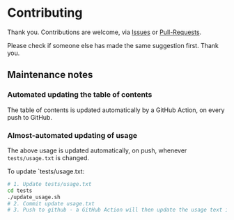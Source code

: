 # Contributing

Thank you. Contributions are welcome, via
[Issues](https://github.com/claremacrae/obsidian-community-repos-downloader/issues) or
[Pull-Requests](https://github.com/claremacrae/obsidian-community-repos-downloader/pulls).

Please check if someone else has made the same suggestion first. Thank you.

## Maintenance notes

### Automated updating the table of contents

The table of contents is updated automatically by a GitHub Action, on every push to GitHub.

### Almost-automated updating of usage 

The above usage is updated automatically, on push, whenever `tests/usage.txt` is changed.

To update `tests/usage.txt:

```bash
# 1. Update tests/usage.txt
cd tests
./update_usage.sh
# 2. Commit update usage.txt
# 3. Push to github - a GitHub Action will then update the usage text in this README
```

